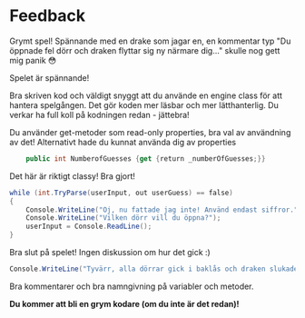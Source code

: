 # Feedback

Grymt spel!
Spännande med en drake som jagar en, en kommentar typ "Du öppnade fel dörr och draken flyttar sig ny närmare dig..." skulle nog gett mig panik :flushed:

Spelet är spännande!

Bra skriven kod och väldigt snyggt att du använde en engine class för att hantera spelgången. Det gör koden mer läsbar och mer lätthanterlig. Du verkar ha full koll på kodningen redan - jättebra!

Du använder get-metoder som read-only properties, bra val av användning av det! Alternativt hade du kunnat använda dig av properties 

```cs
	public int NumberofGuesses {get {return _numberOfGuesses;}}
```

Det här är riktigt classy! Bra gjort!
```cs
while (int.TryParse(userInput, out userGuess) == false)
{
    Console.WriteLine("Oj, nu fattade jag inte! Använd endast siffror.");
    Console.WriteLine("Vilken dörr vill du öppna?");
    userInput = Console.ReadLine();
}
```

Bra slut på spelet! Ingen diskussion om hur det gick :)
```cs
Console.WriteLine("Tyvärr, alla dörrar gick i baklås och draken slukade upp dig!");
```

Bra kommentarer och bra namngivning på variabler och metoder. 

**Du kommer att bli en grym kodare (om du inte är det redan)!**

